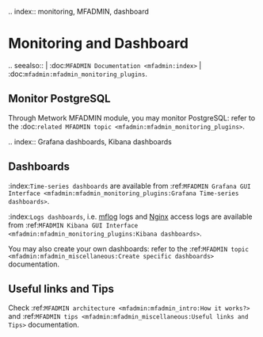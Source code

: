 .. index:: monitoring, MFADMIN, dashboard
# Monitoring and Dashboard

.. seealso::
    | :doc:`MFADMIN Documentation <mfadmin:index>`
    | :doc:`mfadmin:mfadmin_monitoring_plugins`.

## Monitor PostgreSQL
Through Metwork MFADMIN module, you may monitor PostgreSQL: refer to the :doc:`related MFADMIN topic <mfadmin:mfadmin_monitoring_plugins>`.

.. index:: Grafana dashboards, Kibana dashboards
## Dashboards
:index:`Time-series dashboards` are available from :ref:`MFADMIN Grafana GUI Interface <mfadmin:mfadmin_monitoring_plugins:Grafana Time-series dashboards>`.

:index:`Logs dashboards`, i.e. [mflog](https://github.com/metwork-framework/mflog) logs and [Nginx](https://www.nginx.com/) access logs are available from :ref:`MFADMIN Kibana GUI Interface <mfadmin:mfadmin_monitoring_plugins:Kibana dashboards>`.

You may also create your own dashboards: refer to the :ref:`MFADMIN topic <mfadmin:mfadmin_miscellaneous:Create specific dashboards>` documentation.

## Useful links and Tips

Check :ref:`MFADMIN architecture <mfadmin:mfadmin_intro:How it works?>` and :ref:`MFADMIN tips <mfadmin:mfadmin_miscellaneous:Useful links and Tips>` documentation.

<!--
Intentional comment to prevent m2r from generating bad rst statements when the file ends with a block .. xxx ::
-->
